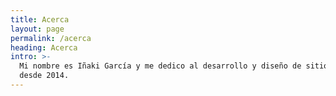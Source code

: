```yaml
---
title: Acerca
layout: page
permalink: /acerca
heading: Acerca
intro: >-
  Mi nombre es Iñaki García y me dedico al desarrollo y diseño de sitios web
  desde 2014.
---
```


